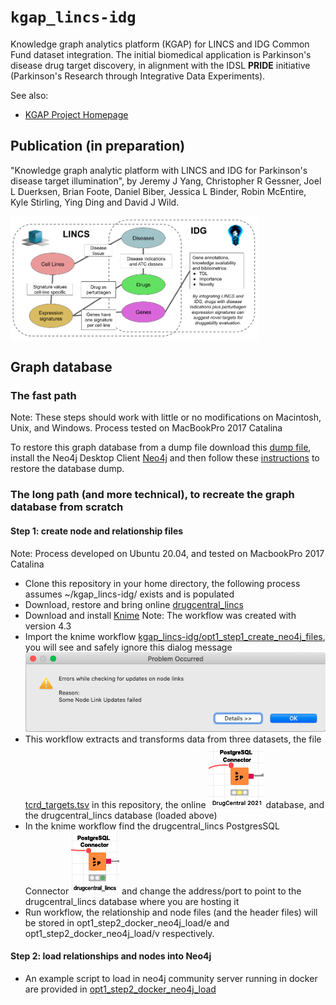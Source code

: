 # `kgap_lincs-idg`

Knowledge graph analytics platform (KGAP) for LINCS and IDG Common Fund dataset integration.
The initial biomedical application is Parkinson's disease drug target discovery, in alignment
with the IDSL __PRIDE__ initiative (Parkinson's Research through Integrative Data Experiments).

See also:

* [KGAP Project Homepage](http://cheminfov.informatics.indiana.edu/projects/kgap/)

## Publication  (in preparation)

"Knowledge graph analytic platform with LINCS and IDG for Parkinson's disease target illumination",
by Jeremy J Yang, Christopher R Gessner, Joel L Duerksen, Brian Foote, Daniel Biber,
Jessica L Binder, Robin McEntire, Kyle Stirling, Ying Ding and David J Wild.

<img align="center" height="200" src="doc/images/LINCS-IDG_Integration.png">

## Graph database

### The fast path
Note: These steps should work with little or no modifications on Macintosh, Unix, and Windows. Process tested on MacBookPro 2017 Catalina

To restore this graph database from a dump file download
this [dump file](http://cheminfov.informatics.indiana.edu/projects/kgap/data/dclneodb.dump),
install the Neo4j Desktop Client [Neo4j](https://neo4j.com/) and then 
follow these [instructions](https://github.com/IUIDSL/kgap_lincs-idg/blob/master/opt2_load_neo4j_dump/Neo4jDesktop.md)
to restore the database dump.

### The long path (and more technical), to recreate the graph database from scratch
#### Step 1: create node and relationship files 
Note: Process developed on Ubuntu 20.04, and tested on MacbookPro 2017 Catalina 

- Clone this repository in your home directory, the following process assumes ~/kgap_lincs-idg/ exists and is populated
- Download, restore and bring online [drugcentral_lincs](http://cheminfov.informatics.indiana.edu/projects/kgap/data/drugcentral_lincs.pgdump)
- Download and install [Knime](https://www.knime.com/) Note: The workflow was created with version 4.3
- Import the knime workflow [kgap_lincs-idg/opt1_step1_create_neo4j_files](opt1_step1_create_neo4j_input_files/drugcentral_lincs_etl2neo4jfiles.knwf), you will see and safely ignore this dialog message <BR>![knime workflow load message](doc/images/knime-workflow-load-message.png)
- This workflow extracts and transforms data from three datasets, the file [tcrd_targets.tsv](opt1_step1_create_neo4j_input_files/tcrd_targets.tsv) in this repository, the online ![DrugCentral 2021](doc/images/DrugCentral%202021.png) database, and the drugcentral_lincs database (loaded above)
- In the knime workflow find the drugcentral_lincs PostgresSQL Connector ![image of PostgresSQL connector](doc/images/drugcentral_lincs-PostgresSQLConnctor.png) and change the address/port to point to the drugcentral_lincs database where you are hosting it
- Run workflow, the relationship and node files (and the header files) will be stored in opt1_step2_docker_neo4j_load/e and opt1_step2_docker_neo4j_load/v respectively.
  
#### Step 2: load relationships and nodes into Neo4j 
  - An example script to load in neo4j community server running in docker are provided in [opt1_step2_docker_neo4j_load](opt1_step2_docker_neo4j_load)
